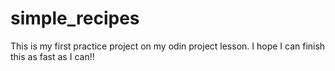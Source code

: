 # simple_recipes
This is my first practice project on my odin project lesson. I hope I can finish this as fast as I can!!